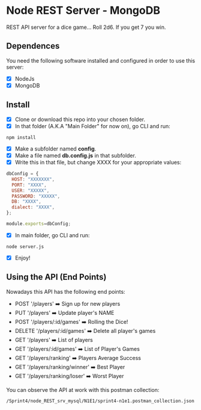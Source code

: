 # Node REST Server - MongoDB

REST API server for a dice game... Roll 2d6. If you get 7 you win.

## Dependences

You need the following software installed and configured in order to use this server:
- [x] NodeJs
- [x] MongoDB

## Install

- [x] Clone or download this repo into your chosen folder.
- [x] In that folder (A.K.A "Main Folder" for now on), go CLI and run:
```
npm install
```
- [x] Make a subfolder named **config**.
- [x] Make a file named **db.config.js** in that subfolder.
- [x] Write this in that file, but change XXXX for your appropriate values: 
```javascript 
dbConfig = {
  HOST: "XXXXXXX",
  PORT: "XXXX",
  USER: "XXXXX",
  PASSWORD: "XXXXX",
  DB: "XXXX",
  dialect: "XXXX",
};

module.exports=dbConfig;
```
- [x] In main folder, go CLI and run:
```
node server.js
```
- [x] Enjoy!

## Using the API (End Points)

Nowadays this API has the following end points:

- POST '/players' :arrow_right: Sign up for new players 
- PUT '/players' :arrow_right: Update player's NAME
- POST '/players/:id/games' :arrow_right: Rolling the Dice!
- DELETE '/players/:id/games' :arrow_right: Delete all player's games
- GET '/players' :arrow_right: List of players
- GET '/players/:id/games' :arrow_right: List of Player's Games
- GET '/players/ranking' :arrow_right: Players Average Success
- GET '/players/ranking/winner' :arrow_right: Best Player
- GET '/players/ranking/loser' :arrow_right: Worst Player

You can observe the API at work with this postman collection:

```
/Sprint4/node_REST_srv_mysql/N1E1/sprint4-n1e1.postman_collection.json
```
